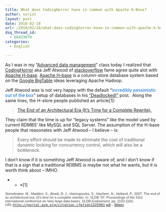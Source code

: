 ```yaml
---
title: What does CodingHorror have in common with Apache H-Base?
author: svrist
layout: post
date: 2010-02-18
url: /2010/02/18/what-does-codinghorror-have-in-common-with-apache-h-base/
dsq_thread_id:
  - 68433670
categories:
  - English

---
```

As I was in my &#8220;<a title="Class description" href="https://mit.itu.dk/ucs/cb_www/course.sml?course_id=868178&mode=search&semester_id=859988&lang=da&print_friendly_p=t&goto=1266753057.000" target="_blank">Advanced data management</a>&#8221; class today I realized that <a href="http://codinghorror.com" target="_blank">CodingHorror</a> aka Jeff Atwood of <a href="http://blog.stackoverflow.com" target="_blank">stackoverflow</a> fame agree quite alot with <a href="http://hadoop.apache.org/hbase/" target="_blank">Apache H-base</a>. <a href="http://hadoop.apache.org/hbase/" target="_blank">Apache H-base</a> is a column-store database system based on the <a href="http://labs.google.com/papers/bigtable.html" target="_blank">Google BigTable</a> ideas leveraging Apache Hadoop.

Jeff Atwood was is not very happy with the default &#8220;<a style="color: #0066cc; text-decoration: none;" href="http://www.databasejournal.com/features/mssql/article.php/3560451" target="_blank">incredibly pessimistic out of the box</a>&#8221; setup of databases in his <a href="http://www.codinghorror.com/blog/2008/08/deadlocked.htm" target="_blank">&#8220;Deadlocked!&#8221;</a> post.  Along the same lines, the H-store people published an article[1]:

>  <a href="http://nms.csail.mit.edu/~stavros/pubs/hstore.pdf" target="_blank">The End of an Architectural Era (It’s Time for a Complete Rewrite). </a>

They claim that the time is up for &#8220;legacy systems&#8221; like the model used by current RDMBS&#8217; like MySQL and SQL Server. The assumption of the H-base people that reasonates with Jeff Atwood &#8211; I believe &#8211; is:

> Every effort should be made to eliminate the cost of traditional dynamic locking for concurrency control, which will also be a bottleneck.

I don&#8217;t know if it is something Jeff Atwood is aware of, and I don&#8217;t know if that is a sign that a traditional RDBMS is maybe not what he wants, but it is worth think about &#8211; IMHO.

* * *[1]

<span style="font-family: verdana, arial, helvetica, sans-serif; line-height: normal; font-size: 11px; color: #444444;">Stonebraker, M., Madden, S., Abadi, D. J., Harizopoulos, S., Hachem, N., Helland, P., 2007. The end of an architectural era: (it&#8217;s time for a complete rewrite). In: VLDB &#8217;07: Proceedings of the 33rd international conference on Very large data bases. VLDB Endowment, pp. 1150-1160. URL:<a style="color: #1f81cd;" href="http://portal.acm.org/citation.cfm?id=1325981"><tt>http://portal.acm.org/citation.cfm?id=1325981</tt></a> <a href="http://nms.csail.mit.edu/~stavros/pubs/hstore.pdf">pdf</a> &#8211; <a href="http://liinwww.ira.uka.de/cgi-bin/bibshow?e=Njtd0ECMQ03118/fyqboefe}6:514795&r=bibtex&mode=intra">Bibtex</a> </span></p>